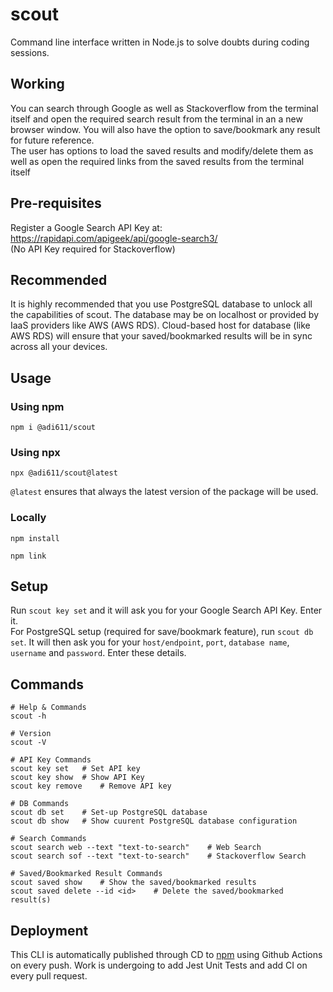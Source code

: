 # scout

Command line interface written in Node.js to solve doubts during coding sessions.

## Working

You can search through Google as well as Stackoverflow from the terminal itself and open the required search result from the terminal in an a new browser window. You will also have the option to save/bookmark any result for future reference.  
The user has options to load the saved results and modify/delete them as well as open the required links from the saved results from the terminal itself

## Pre-requisites

Register a Google Search API Key at: https://rapidapi.com/apigeek/api/google-search3/  
(No API Key required for Stackoverflow)

## Recommended

It is highly recommended that you use PostgreSQL database to unlock all the capabilities of scout. The database may be on localhost or provided by IaaS providers like AWS (AWS RDS). Cloud-based host for database (like AWS RDS) will ensure that your saved/bookmarked results will be in sync across all your devices.

## Usage

### Using npm

```
npm i @adi611/scout
```

### Using npx

```
npx @adi611/scout@latest
```

`@latest` ensures that always the latest version of the package will be used.

### Locally

```
npm install

npm link
```

## Setup

Run `scout key set` and it will ask you for your Google Search API Key. Enter it.  
For PostgreSQL setup (required for save/bookmark feature), run `scout db set`. It will then ask you for your `host/endpoint`, `port`, `database name`, `username` and `password`. Enter these details.

## Commands

```
# Help & Commands
scout -h

# Version
scout -V

# API Key Commands
scout key set   # Set API key
scout key show  # Show API Key
scout key remove    # Remove API key

# DB Commands
scout db set    # Set-up PostgreSQL database
scout db show   # Show cuurent PostgreSQL database configuration

# Search Commands
scout search web --text "text-to-search"    # Web Search
scout search sof --text "text-to-search"    # Stackoverflow Search

# Saved/Bookmarked Result Commands
scout saved show    # Show the saved/bookmarked results
scout saved delete --id <id>    # Delete the saved/bookmarked result(s)

```

## Deployment

This CLI is automatically published through CD to [npm](https://www.npmjs.com/package/@adi611/scout) using Github Actions on every push. Work is undergoing to add Jest Unit Tests and add CI on every pull request.